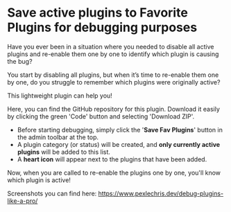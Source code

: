 # Save active plugins to Favorite Plugins for debugging purposes

Have you ever been in a situation where you needed to disable all active plugins and re-enable them one by one to identify which plugin is causing the bug?

You start by disabling all plugins, but when it’s time to re-enable them one by one, do you struggle to remember which plugins were originally active?

This lightweight plugin can help you!

Here, you can find the GitHub repository for this plugin. Download it easily by clicking the green 'Code' button and selecting 'Download ZIP'.


- Before starting debugging, simply click the '**Save Fav Plugins**' button in the admin toolbar at the top.
- A plugin category (or status) will be created, and **only currently active plugins** will be added to this list.
- A **heart icon** will appear next to the plugins that have been added.

Now, when you are called to re-enable the plugins one by one, you'll know which plugin is active!

Screenshots you can find here: https://www.pexlechris.dev/debug-plugins-like-a-pro/
